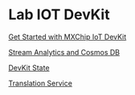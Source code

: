 # Lab IOT DevKit

[Get Started with MXChip IoT DevKit](https://github.com/Microsoft/vscode-iot-workbench/blob/master/docs/iot-devkit/devkit-get-started.md)

[Stream Analytics and Cosmos DB](https://github.com/Microsoft/vscode-iot-workbench/blob/master/docs/iot-devkit/devkit-stream-analytics-cosmos-db.md)

[DevKit State](https://github.com/Microsoft/vscode-iot-workbench/blob/master/docs/iot-devkit/devkit-state.md)

[Translation Service](https://github.com/Microsoft/vscode-iot-workbench/blob/master/docs/iot-devkit/devkit-translator.md)
